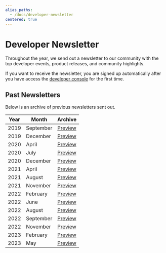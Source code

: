 ```yaml
---
alias_paths:
  - /docs/developer-newsletter
centered: true
---
```


# Developer Newsletter

Throughout the year, we send out a newsletter to our community with the top
developer events, product releases, and community highlights.

If you want to receive the newsletter, you are signed up automatically after
you have access the [developer console][dc] for the first time.

## Past Newsletters

Below is an archive of previous newsletters sent out.

| Year | Month     | Archive                     |
| ---- | --------- | --------------------------- |
| 2019 | September | [Preview][download-2019-q3] |
| 2019 | December  | [Preview][download-2019-q4] |
| 2020 | April     | [Preview][download-2020-q1] |
| 2020 | July      | [Preview][download-2020-q2] |
| 2020 | December  | [Preview][download-2020-q4] |
| 2021 | April     | [Preview][download-2021-q1] |
| 2021 | August    | [Preview][download-2021-q3] |
| 2021 | November  | [Preview][download-2021-q4] |
| 2022 | February  | [Preview][download-2022-q1] |
| 2022 | June      | [Preview][download-2022-q2] |
| 2022 | August    | [Preview][download-2022-q3] |
| 2022 | September | [Preview][download-2022-se] |
| 2022 | November  | [Preview][download-2022-q4] |
| 2023 | February  | [Preview][download-2023-q1] |
| 2023 | May       | [Preview][download-2023-q2] |

[dc]: https://cloud.app.box.com/developers/console
[download-2019-q3]: https://cloud.box.com/s/m7i1r21wudyl2cjnhotgvggou36w8rbx
[download-2019-q4]: https://cloud.box.com/s/55khsung9j7ypzf47uh5e47nwqqyn2gh
[download-2020-q1]: https://cloud.box.com/s/fal9cbf3072hkmq1d2me80e8rvxho3mo
[download-2020-q2]: https://cloud.box.com/s/gdspcda2me3lsa8b2n52ka5xwzypur2v
[download-2020-q4]: https://cloud.box.com/s/kt2cwk8ntj4no0j3ejk2wlzflcj3ori5
[download-2021-q1]: https://cloud.box.com/s/tskx1hdq1i3c7bwsc6d1eh7s3s52tfdc
[download-2021-q3]: https://cloud.box.com/s/wpy2nggmntwegdpju051lt3f7eqq9yyk
[download-2021-q4]: https://cloud.box.com/s/9nlst42j6cmaazoa9tly0vk7g6djoyrr
[download-2022-q1]: https://cloud.box.com/s/r4hntot5sml9vixanwfj3w8qjj44so2e
[download-2022-q2]: https://cloud.box.com/s/e9mavlgv13khwxerc23s5qxttvkyllsm
[download-2022-q3]: https://cloud.box.com/s/vbxxquykpqnba9hxs25cixqj1jnn2yk0
[download-2022-se]: https://cloud.box.com/s/hu1kzz0b2vq8oj92bppp6q81jww1vgf8
[download-2022-q4]: https://cloud.box.com/s/t78gw1xchnttuaj3hggq1lkas5nnn5hc
[download-2023-q1]: https://cloud.box.com/s/lv72h8po58pci946e3fxoknvr17wihuh
[download-2023-q2]: https://cloud.box.com/s/mjbim2keaxf5yalve6yxeihvttw749cq